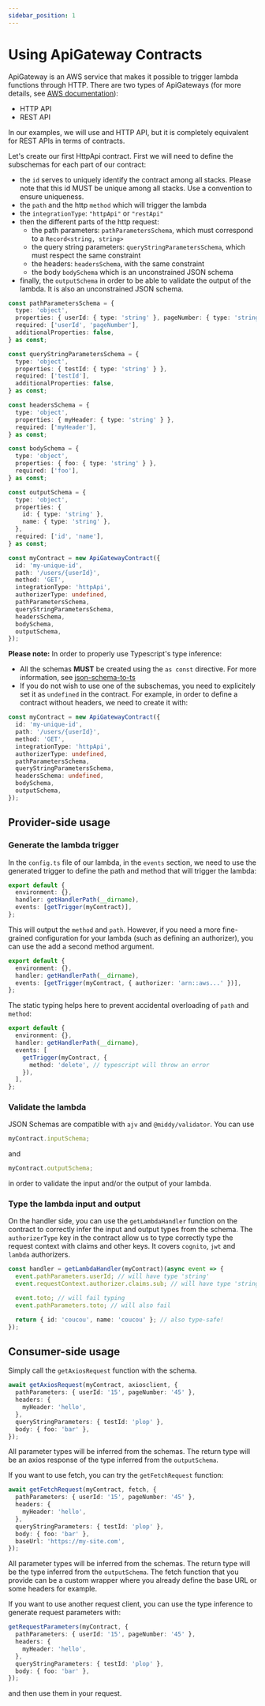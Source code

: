```yaml
---
sidebar_position: 1
---
```


# Using ApiGateway Contracts

ApiGateway is an AWS service that makes it possible to trigger lambda functions through HTTP. There are two types of ApiGateways (for more details, see [AWS documentation](https://docs.aws.amazon.com/apigateway/latest/developerguide/http-api-vs-rest.html)):

- HTTP API
- REST API

In our examples, we will use and HTTP API, but it is completely equivalent for REST APIs in terms of contracts.

Let's create our first HttpApi contract. First we will need to define the subschemas for each part of our contract:

- the `id` serves to uniquely identify the contract among all stacks. Please note that this id MUST be unique among all stacks. Use a convention to ensure uniqueness.
- the `path` and the http `method` which will trigger the lambda
- the `integrationType`: `"httpApi"` or `"restApi"`
- then the different parts of the http request:
  - the path parameters: `pathParametersSchema`, which must correspond to a `Record<string, string>`
  - the query string parameters: `queryStringParametersSchema`, which must respect the same constraint
  - the headers: `headersSchema`, with the same constraint
  - the body `bodySchema` which is an unconstrained JSON schema
- finally, the `outputSchema` in order to be able to validate the output of the lambda. It is also an unconstrained JSON schema.

```ts
const pathParametersSchema = {
  type: 'object',
  properties: { userId: { type: 'string' }, pageNumber: { type: 'string' } },
  required: ['userId', 'pageNumber'],
  additionalProperties: false,
} as const;

const queryStringParametersSchema = {
  type: 'object',
  properties: { testId: { type: 'string' } },
  required: ['testId'],
  additionalProperties: false,
} as const;

const headersSchema = {
  type: 'object',
  properties: { myHeader: { type: 'string' } },
  required: ['myHeader'],
} as const;

const bodySchema = {
  type: 'object',
  properties: { foo: { type: 'string' } },
  required: ['foo'],
} as const;

const outputSchema = {
  type: 'object',
  properties: {
    id: { type: 'string' },
    name: { type: 'string' },
  },
  required: ['id', 'name'],
} as const;

const myContract = new ApiGatewayContract({
  id: 'my-unique-id',
  path: '/users/{userId}',
  method: 'GET',
  integrationType: 'httpApi',
  authorizerType: undefined,
  pathParametersSchema,
  queryStringParametersSchema,
  headersSchema,
  bodySchema,
  outputSchema,
});
```

**Please note:**
In order to properly use Typescript's type inference:

- All the schemas **MUST** be created using the `as const` directive. For more information, see [json-schema-to-ts](https://github.com/ThomasAribart/json-schema-to-ts#fromschema)
- If you do not wish to use one of the subschemas, you need to explicitely set it as `undefined` in the contract. For example, in order to define a contract without headers, we need to create it with:

```ts
const myContract = new ApiGatewayContract({
  id: 'my-unique-id',
  path: '/users/{userId}',
  method: 'GET',
  integrationType: 'httpApi',
  authorizerType: undefined,
  pathParametersSchema,
  queryStringParametersSchema,
  headersSchema: undefined,
  bodySchema,
  outputSchema,
});
```

## Provider-side usage

### Generate the lambda trigger

In the `config.ts` file of our lambda, in the `events` section, we need to use the generated trigger to define the path and method that will trigger the lambda:

```ts
export default {
  environment: {},
  handler: getHandlerPath(__dirname),
  events: [getTrigger(myContract)],
};
```

This will output the `method` and `path`. However, if you need a more fine-grained configuration for your lambda (such as defining an authorizer), you can use the add a second method argument.

```ts
export default {
  environment: {},
  handler: getHandlerPath(__dirname),
  events: [getTrigger(myContract, { authorizer: 'arn::aws...' })],
};
```

The static typing helps here to prevent accidental overloading of `path` and `method`:

```ts
export default {
  environment: {},
  handler: getHandlerPath(__dirname),
  events: [
    getTrigger(myContract, {
      method: 'delete', // typescript will throw an error
    }),
  ],
};
```

### Validate the lambda

JSON Schemas are compatible with `ajv` and `@middy/validator`. You can use

```ts
myContract.inputSchema;
```

and

```ts
myContract.outputSchema;
```

in order to validate the input and/or the output of your lambda.

### Type the lambda input and output

On the handler side, you can use the `getLambdaHandler` function on the contract to correctly infer the input and output types from the schema.
The `authorizerType` key in the contract allow us to type correctly type the request context with claims and other keys.
It covers `cognito`, `jwt` and `lambda` authorizers.

```ts
const handler = getLambdaHandler(myContract)(async event => {
  event.pathParameters.userId; // will have type 'string'
  event.requestContext.authorizer.claims.sub; // will have type 'string' if hasAuthorize is true, otherwise will fail

  event.toto; // will fail typing
  event.pathParameters.toto; // will also fail

  return { id: 'coucou', name: 'coucou' }; // also type-safe!
});
```

## Consumer-side usage

Simply call the `getAxiosRequest` function with the schema.

```ts
await getAxiosRequest(myContract, axiosclient, {
  pathParameters: { userId: '15', pageNumber: '45' },
  headers: {
    myHeader: 'hello',
  },
  queryStringParameters: { testId: 'plop' },
  body: { foo: 'bar' },
});
```

All parameter types will be inferred from the schemas.
The return type will be an axios response of the type inferred from the `outputSchema`.

If you want to use fetch, you can try the `getFetchRequest` function:

```ts
await getFetchRequest(myContract, fetch, {
  pathParameters: { userId: '15', pageNumber: '45' },
  headers: {
    myHeader: 'hello',
  },
  queryStringParameters: { testId: 'plop' },
  body: { foo: 'bar' },
  baseUrl: 'https://my-site.com',
});
```

All parameter types will be inferred from the schemas.
The return type will be the type inferred from the `outputSchema`.
The fetch function that you provide can be a custom wrapper where you already define the base URL or some headers for example.

If you want to use another request client, you can use the type inference to generate request parameters with:

```ts
getRequestParameters(myContract, {
  pathParameters: { userId: '15', pageNumber: '45' },
  headers: {
    myHeader: 'hello',
  },
  queryStringParameters: { testId: 'plop' },
  body: { foo: 'bar' },
});
```

and then use them in your request.
